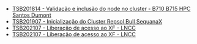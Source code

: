 - [TSB201814 - Validação e inclusão do node no cluster - B710 B715 HPC Santos Dumont](#)
- [TSB201907 - Inicialização do Cluster Repsol Bull SequanaX](#)
- [TSB202107 - Liberação de acesso ao XF - LNCC](#)
- [TSB202107 - Liberação de acesso ao XF - LNCC](#)
